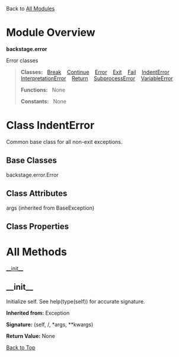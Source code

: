Back to [All Modules](https://github.com/pyrustic/backstage/blob/master/docs/modules/README.md#readme)

# Module Overview

**backstage.error**
 
Error classes

> **Classes:** &nbsp; [Break](https://github.com/pyrustic/backstage/blob/master/docs/modules/content/backstage.error/content/classes/Break.md#class-break) &nbsp;&nbsp; [Continue](https://github.com/pyrustic/backstage/blob/master/docs/modules/content/backstage.error/content/classes/Continue.md#class-continue) &nbsp;&nbsp; [Error](https://github.com/pyrustic/backstage/blob/master/docs/modules/content/backstage.error/content/classes/Error.md#class-error) &nbsp;&nbsp; [Exit](https://github.com/pyrustic/backstage/blob/master/docs/modules/content/backstage.error/content/classes/Exit.md#class-exit) &nbsp;&nbsp; [Fail](https://github.com/pyrustic/backstage/blob/master/docs/modules/content/backstage.error/content/classes/Fail.md#class-fail) &nbsp;&nbsp; [IndentError](https://github.com/pyrustic/backstage/blob/master/docs/modules/content/backstage.error/content/classes/IndentError.md#class-indenterror) &nbsp;&nbsp; [InterpretationError](https://github.com/pyrustic/backstage/blob/master/docs/modules/content/backstage.error/content/classes/InterpretationError.md#class-interpretationerror) &nbsp;&nbsp; [Return](https://github.com/pyrustic/backstage/blob/master/docs/modules/content/backstage.error/content/classes/Return.md#class-return) &nbsp;&nbsp; [SubprocessError](https://github.com/pyrustic/backstage/blob/master/docs/modules/content/backstage.error/content/classes/SubprocessError.md#class-subprocesserror) &nbsp;&nbsp; [VariableError](https://github.com/pyrustic/backstage/blob/master/docs/modules/content/backstage.error/content/classes/VariableError.md#class-variableerror)
>
> **Functions:** &nbsp; None
>
> **Constants:** &nbsp; None

# Class IndentError
Common base class for all non-exit exceptions.

## Base Classes
backstage.error.Error

## Class Attributes
args (inherited from BaseException)

## Class Properties


# All Methods
[\_\_init\_\_](#__init__)

## \_\_init\_\_
Initialize self.  See help(type(self)) for accurate signature.

**Inherited from:** Exception

**Signature:** (self, /, \*args, \*\*kwargs)





**Return Value:** None

[Back to Top](#module-overview)



